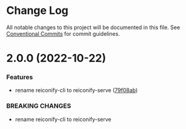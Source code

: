 # Change Log

All notable changes to this project will be documented in this file.
See [Conventional Commits](https://conventionalcommits.org) for commit guidelines.

# 2.0.0 (2022-10-22)


### Features

* rename reiconify-cli to reiconify-serve ([79f08ab](https://github.com/ambar/reiconify/commit/79f08abff1a0202a10489da163fe1221a55ad2e2))


### BREAKING CHANGES

* rename reiconify-cli to reiconify-serve
